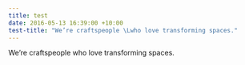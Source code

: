 ```yaml
---
title: test
date: 2016-05-13 16:39:00 +10:00
test-title: "We’re craftspeople \Lwho love transforming spaces."
---
```


We’re craftspeople who love transforming spaces.